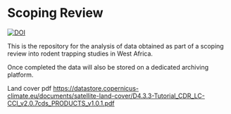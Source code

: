 # Scoping Review

[![DOI](https://zenodo.org/badge/336242707.svg)](https://zenodo.org/badge/latestdoi/336242707)

This is the repository for the analysis of data obtained as part of a scoping review into rodent trapping studies in West Africa.

Once completed the data will also be stored on a dedicated archiving platform.

Land cover pdf https://datastore.copernicus-climate.eu/documents/satellite-land-cover/D4.3.3-Tutorial_CDR_LC-CCI_v2.0.7cds_PRODUCTS_v1.0.1.pdf
